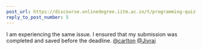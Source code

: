 ```yaml
---
post_url: https://discourse.onlinedegree.iitm.ac.in/t/programming-quiz-1-in-student-dashboard-label-for-roe-scores-showing-absent-or-incorrect/169369/6
reply_to_post_number: 5
---
```

I am experiencing the same issue. I ensured that my submission was completed and saved before the deadline. [@carlton](/u/carlton) [@Jivraj](/u/jivraj)